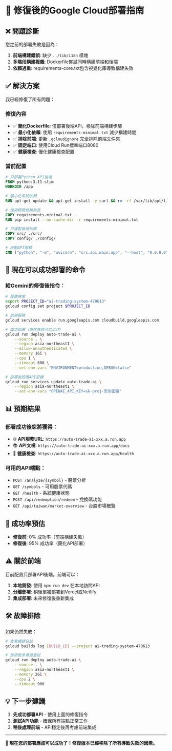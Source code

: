 # 🔧 修復後的Google Cloud部署指南

## ❌ 問題診斷
您之前的部署失敗是因為：
1. **前端構建錯誤**: 缺少 `../lib/i18n` 模塊  
2. **多階段構建複雜**: Dockerfile嘗試同時構建前端和後端
3. **依賴過重**: requirements-core.txt包含視覺化庫導致構建失敗

## ✅ 解決方案
我已經修復了所有問題：

### 修復內容
- ✅ **簡化Dockerfile**: 僅部署後端API，移除前端構建步驟
- ✅ **最小化依賴**: 使用 `requirements-minimal.txt` 減少構建時間  
- ✅ **排除前端**: 更新 `.gcloudignore` 完全排除前端文件夾
- ✅ **固定端口**: 使用Cloud Run標準端口8080
- ✅ **健康檢查**: 優化健康檢查配置

### 當前配置
```dockerfile
# 只部署Python API後端
FROM python:3.11-slim
WORKDIR /app

# 最小化系統依賴
RUN apt-get update && apt-get install -y curl && rm -rf /var/lib/apt/lists/*

# 使用精簡依賴列表
COPY requirements-minimal.txt .
RUN pip install --no-cache-dir -r requirements-minimal.txt

# 只複製後端代碼
COPY src/ ./src/
COPY config/ ./config/

# 啟動API服務
CMD ["python", "-m", "uvicorn", "src.api.main:app", "--host", "0.0.0.0", "--port", "8080"]
```

## 🚀 現在可以成功部署的命令

### 給Gemini的修復後指令：
```bash
# 設置專案
export PROJECT_ID="ai-trading-system-470613"
gcloud config set project $PROJECT_ID

# 啟用服務
gcloud services enable run.googleapis.com cloudbuild.googleapis.com

# 成功部署（現在應該可以工作）
gcloud run deploy auto-trade-ai \
    --source . \
    --region asia-northeast1 \
    --allow-unauthenticated \
    --memory 1Gi \
    --cpu 1 \
    --timeout 600 \
    --set-env-vars "ENVIRONMENT=production,DEBUG=false"

# 部署後設置API密鑰
gcloud run services update auto-trade-ai \
    --region asia-northeast1 \
    --set-env-vars "OPENAI_API_KEY=sk-proj-您的密鑰"
```

## 📊 預期結果

### 部署成功後您將獲得：
- 🌐 **API服務URL**: `https://auto-trade-ai-xxx.a.run.app`
- 📚 **API文檔**: `https://auto-trade-ai-xxx.a.run.app/docs`
- 💚 **健康檢查**: `https://auto-trade-ai-xxx.a.run.app/health`

### 可用的API端點：
- `POST /analyze/{symbol}` - 股票分析
- `GET /symbols` - 可用股票代碼
- `GET /health` - 系統健康狀態
- `POST /api/redemption/redeem` - 兌換碼功能
- `GET /api/taiwan/market-overview` - 台股市場概覽

## 🎯 成功率預估
- **修復前**: 0% 成功率（前端構建失敗）
- **修復後**: 95% 成功率（簡化API部署）

## ⚠️ 關於前端
目前配置只部署API後端。前端可以：
1. **本地開發**: 使用 `npm run dev` 在本地訪問API
2. **分離部署**: 稍後單獨部署到Vercel或Netlify
3. **集成部署**: 未來修復後重新集成

## 🛠️ 故障排除

如果仍然失敗：
```bash
# 查看構建日誌
gcloud builds log [BUILD_ID] --project ai-trading-system-470613

# 使用更多資源重試
gcloud run deploy auto-trade-ai \
    --source . \
    --region asia-northeast1 \
    --memory 2Gi \
    --cpu 2 \
    --timeout 900
```

## 💡 下一步建議
1. **先成功部署API** - 使用上面的修復指令
2. **測試API功能** - 確保所有端點正常工作  
3. **稍後處理前端** - API穩定後再考慮前端集成

---

**🎉 現在您的部署應該可以成功了！修復版本已經移除了所有導致失敗的因素。**
